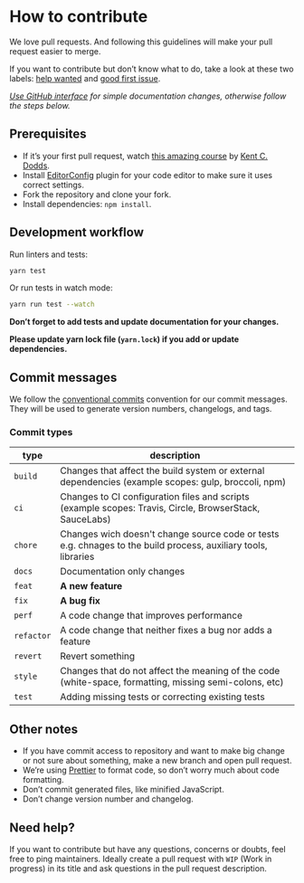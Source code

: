 # How to contribute

We love pull requests. And following this guidelines will make your pull request easier to merge.

If you want to contribute but don’t know what to do, take a look at these two labels: [help wanted](https://github.com/narcisse-app/narcisse-app/issues?q=is%3Aissue+is%3Aopen+label%3A%22help+wanted%22) and [good first issue](https://github.com/narcisse-app/narcisse-app/issues?q=is%3Aissue+is%3Aopen+label%3A%22good+first+issue%22).

_[Use GitHub interface](https://blog.sapegin.me/all/open-source-for-everyone/) for simple documentation changes, otherwise follow the steps below._

## Prerequisites

- If it’s your first pull request, watch [this amazing course](http://makeapullrequest.com/) by [Kent C. Dodds](https://twitter.com/kentcdodds).
- Install [EditorConfig](https://editorconfig.org/) plugin for your code editor to make sure it uses correct settings.
- Fork the repository and clone your fork.
- Install dependencies: `npm install`.

## Development workflow

Run linters and tests:

```bash
yarn test
```

Or run tests in watch mode:

```bash
yarn run test --watch
```

**Don’t forget to add tests and update documentation for your changes.**

**Please update yarn lock file (`yarn.lock`) if you add or update dependencies.**

## Commit messages

We follow the [conventional commits](https://www.conventionalcommits.org/en/v1.0.0/) convention for our commit messages.
They will be used to generate version numbers, changelogs, and tags.

### Commit types

| type       | description                                                                                                    |
| ---------- | -------------------------------------------------------------------------------------------------------------- |
| `build`    | Changes that affect the build system or external dependencies (example scopes: gulp, broccoli, npm)            |
| `ci`       | Changes to CI configuration files and scripts (example scopes: Travis, Circle, BrowserStack, SauceLabs)        |
| `chore`    | Changes wich doesn't change source code or tests e.g. chnages to the build process, auxiliary tools, libraries |
| `docs`     | Documentation only changes                                                                                     |
| `feat`     | **A new feature**                                                                                              |
| `fix`      | **A bug fix**                                                                                                  |
| `perf`     | A code change that improves performance                                                                        |
| `refactor` | A code change that neither fixes a bug nor adds a feature                                                      |
| `revert`   | Revert something                                                                                               |
| `style`    | Changes that do not affect the meaning of the code (white-space, formatting, missing semi-colons, etc)         |
| `test`     | Adding missing tests or correcting existing tests                                                              |

## Other notes

- If you have commit access to repository and want to make big change or not sure about something, make a new branch and open pull request.
- We’re using [Prettier](https://github.com/prettier/prettier) to format code, so don’t worry much about code formatting.
- Don’t commit generated files, like minified JavaScript.
- Don’t change version number and changelog.

## Need help?

If you want to contribute but have any questions, concerns or doubts, feel free to ping maintainers. Ideally create a pull request with `WIP` (Work in progress) in its title and ask questions in the pull request description.
